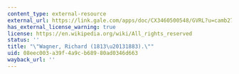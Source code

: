 ```yaml
---
content_type: external-resource
external_url: https://link.gale.com/apps/doc/CX3460500548/GVRL?u=camb27002&sid=bookmark-GVRL&xid=a4591e97
has_external_license_warning: true
license: https://en.wikipedia.org/wiki/All_rights_reserved
status: ''
title: "\"Wagner, Richard (1813\u20131883).\""
uid: 08eec003-a39f-4a9c-b689-80ad0346d663
wayback_url: ''
---
```

